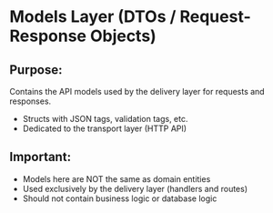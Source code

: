 # Models Layer (DTOs / Request-Response Objects)

## Purpose:
Contains the API models used by the delivery layer for requests and responses.

- Structs with JSON tags, validation tags, etc.
- Dedicated to the transport layer (HTTP API)

## Important:
- Models here are NOT the same as domain entities
- Used exclusively by the delivery layer (handlers and routes)
- Should not contain business logic or database logic
